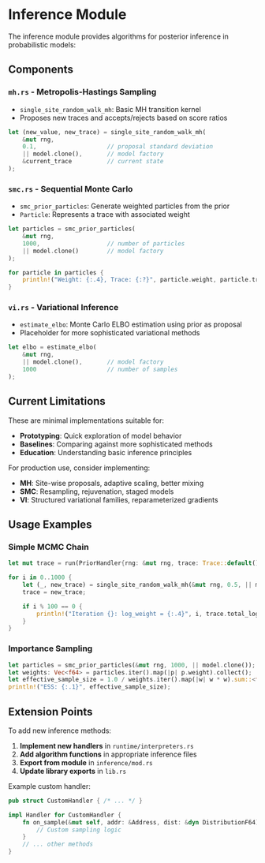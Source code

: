 # Inference Module

The inference module provides algorithms for posterior inference in probabilistic models:

## Components

### `mh.rs` - Metropolis-Hastings Sampling

- `single_site_random_walk_mh`: Basic MH transition kernel
- Proposes new traces and accepts/rejects based on score ratios

```rust
let (new_value, new_trace) = single_site_random_walk_mh(
    &mut rng,
    0.1,                    // proposal standard deviation
    || model.clone(),       // model factory
    &current_trace          // current state
);
```

### `smc.rs` - Sequential Monte Carlo

- `smc_prior_particles`: Generate weighted particles from the prior
- `Particle`: Represents a trace with associated weight

```rust
let particles = smc_prior_particles(
    &mut rng,
    1000,                   // number of particles
    || model.clone()        // model factory
);

for particle in particles {
    println!("Weight: {:.4}, Trace: {:?}", particle.weight, particle.trace);
}
```

### `vi.rs` - Variational Inference

- `estimate_elbo`: Monte Carlo ELBO estimation using prior as proposal
- Placeholder for more sophisticated variational methods

```rust
let elbo = estimate_elbo(
    &mut rng,
    || model.clone(),       // model factory
    1000                    // number of samples
);
```

## Current Limitations

These are minimal implementations suitable for:

- **Prototyping**: Quick exploration of model behavior
- **Baselines**: Comparing against more sophisticated methods
- **Education**: Understanding basic inference principles

For production use, consider implementing:

- **MH**: Site-wise proposals, adaptive scaling, better mixing
- **SMC**: Resampling, rejuvenation, staged models
- **VI**: Structured variational families, reparameterized gradients

## Usage Examples

### Simple MCMC Chain

```rust
let mut trace = run(PriorHandler{rng: &mut rng, trace: Trace::default()}, model.clone()).1;

for i in 0..1000 {
    let (_, new_trace) = single_site_random_walk_mh(&mut rng, 0.5, || model.clone(), &trace);
    trace = new_trace;

    if i % 100 == 0 {
        println!("Iteration {}: log_weight = {:.4}", i, trace.total_log_weight());
    }
}
```

### Importance Sampling

```rust
let particles = smc_prior_particles(&mut rng, 1000, || model.clone());
let weights: Vec<f64> = particles.iter().map(|p| p.weight).collect();
let effective_sample_size = 1.0 / weights.iter().map(|w| w * w).sum::<f64>();
println!("ESS: {:.1}", effective_sample_size);
```

## Extension Points

To add new inference methods:

1. **Implement new handlers** in `runtime/interpreters.rs`
2. **Add algorithm functions** in appropriate inference files
3. **Export from module** in `inference/mod.rs`
4. **Update library exports** in `lib.rs`

Example custom handler:

```rust
pub struct CustomHandler { /* ... */ }

impl Handler for CustomHandler {
    fn on_sample(&mut self, addr: &Address, dist: &dyn DistributionF64) -> f64 {
        // Custom sampling logic
    }
    // ... other methods
}
```
